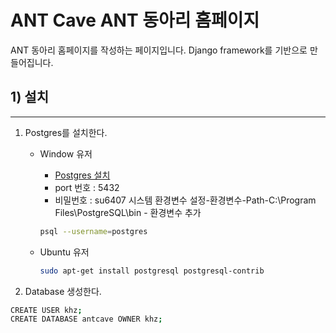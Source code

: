 # ANT Cave ANT 동아리 홈페이지

ANT 동아리 홈페이지를 작성하는 페이지입니다. Django framework를 기반으로 만들어집니다.


## 1) 설치
---------
1. Postgres를 설치한다.
	* Window 유저
		* [Postgres 설치](https://www.enterprisedb.com/products-services-training/pgdownload#windows)
		- port 번호 : 5432
		- 비밀번호 : su6407
		시스템 환경변수 설정-환경변수-Path-C:\Program Files\PostgreSQL\bin - 환경변수 추가
		```bash
		psql --username=postgres
		``` 

	* Ubuntu 유저
		``` bash
		sudo apt-get install postgresql postgresql-contrib
		```
2. Database 생성한다.
```bash
CREATE USER khz;
CREATE DATABASE antcave OWNER khz;
```
